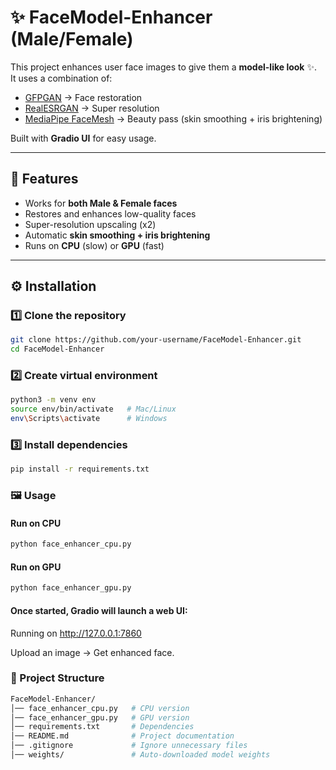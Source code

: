 # ✨ FaceModel-Enhancer (Male/Female)

This project enhances user face images to give them a **model-like look** ✨.  
It uses a combination of:
- [GFPGAN](https://github.com/TencentARC/GFPGAN) → Face restoration  
- [RealESRGAN](https://github.com/xinntao/Real-ESRGAN) → Super resolution  
- [MediaPipe FaceMesh](https://github.com/google/mediapipe) → Beauty pass (skin smoothing + iris brightening)  

Built with **Gradio UI** for easy usage.  

---

## 🚀 Features
- Works for **both Male & Female faces**  
- Restores and enhances low-quality faces  
- Super-resolution upscaling (x2)  
- Automatic **skin smoothing + iris brightening**  
- Runs on **CPU** (slow) or **GPU** (fast)  

---

## ⚙️ Installation

### 1️⃣ Clone the repository
```bash
git clone https://github.com/your-username/FaceModel-Enhancer.git
cd FaceModel-Enhancer
```

### 2️⃣ Create virtual environment
```bash
python3 -m venv env
source env/bin/activate   # Mac/Linux
env\Scripts\activate      # Windows
```

### 3️⃣ Install dependencies
```bash
pip install -r requirements.txt
```
### 🖼️ Usage
#### Run on CPU
```bash
python face_enhancer_cpu.py
```

#### Run on GPU
```bash
python face_enhancer_gpu.py
```

#### Once started, Gradio will launch a web UI:

Running on http://127.0.0.1:7860

Upload an image → Get enhanced face.


### 📂 Project Structure
```bash
FaceModel-Enhancer/
│── face_enhancer_cpu.py   # CPU version
│── face_enhancer_gpu.py   # GPU version
│── requirements.txt       # Dependencies
│── README.md              # Project documentation
│── .gitignore             # Ignore unnecessary files
│── weights/               # Auto-downloaded model weights
```

